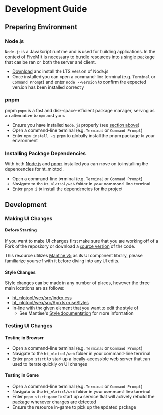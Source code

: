 # Development Guide

## Preparing Environment

### Node.js

`Node.js` is a JavaScript runtime and is used for building applications. In the context of FiveM it is necessary to bundle resources into a single package that can be ran on both the server and client.

- [Download](https://nodejs.org/en) and install the LTS version of Node.js
- Once installed you can open a command-line terminal (e.g. `Terminal` or `Command Prompt`) and enter `node --version` to confirm the expected version has been installed correctly

### pnpm

pnpm
`pnpm` is a fast and disk-space-efficient package manager, serving as an alternative to `npm` and `yarn`.

- Ensure you have installed `Node.js` properly (see [section above](#nodejs))
- Open a command-line terminal (e.g. `Terminal` or `Command Prompt`)
- Enter `npm install -g pnpm` to globally install the pnpm package to your environment

### Installing Package Dependencies

With both [Node.js](#nodejs) and [pnpm](#pnpm) installed you can move on to installing the dependencies for ht_mlotool.

- Open a command-line terminal (e.g. `Terminal` or `Command Prompt`)
- Navigate to the `ht_mlotool/web` folder in your command-line terminal
- Enter `pnpm i` to install the dependencies for the project

## Development

### Making UI Changes

#### Before Starting

If you want to make UI changes first make sure that you are working off of a Fork of the repository or download a [source version](https://github.com/Hedgehog-Technologies/ht_mlotool/archive/refs/heads/main.zip) of the code.

This resource utilizes [Mantine v5](https://v5.mantine.dev/) as its UI component library, please familiarize yourself with it before diving into any UI edits.

#### Style Changes

Style changes can be made in any number of places, however the three main locations are as follows:

- [ht_mlotool/web/src/index.css](../web/src/index.css)
- [ht_mlotool/web/src/App.tsx:useStyles](../web/src/App.tsx#L13)
- In-line with the given element that you want to edit the style of
   - See Mantine's [Style documentation](https://v5.mantine.dev/styles/sx/) for more information

### Testing UI Changes

#### Testing in Browser

- Open a command-line terminal (e.g. `Terminal` or `Command Prompt`)
- Navigate to the `ht_mlotool/web` folder in your command-line terminal
- Enter `pnpm start` to start up a locally-accessible web server that can used to iterate quickly on UI changes

#### Testing in Game

- Open a command-line terminal (e.g. `Terminal` or `Command Prompt`)
- Navigate to the `ht_mlotool/web` folder in your command-line terminal
- Enter `pnpm start:game` to start up a service that will actively rebuild the package whenever changes are detected
- Ensure the resource in-game to pick up the updated package
